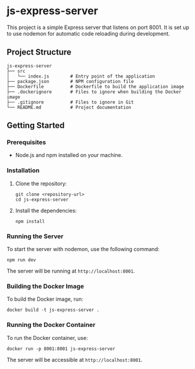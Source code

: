 # js-express-server

This project is a simple Express server that listens on port 8001. It is set up to use nodemon for automatic code reloading during development.

## Project Structure

```
js-express-server
├── src
│   └── index.js        # Entry point of the application
├── package.json        # NPM configuration file
├── Dockerfile          # Dockerfile to build the application image
├── .dockerignore       # Files to ignore when building the Docker image
├── .gitignore          # Files to ignore in Git
└── README.md           # Project documentation
```

## Getting Started

### Prerequisites

- Node.js and npm installed on your machine.

### Installation

1. Clone the repository:

   ```
   git clone <repository-url>
   cd js-express-server
   ```

2. Install the dependencies:

   ```
   npm install
   ```

### Running the Server

To start the server with nodemon, use the following command:

```
npm run dev
```

The server will be running at `http://localhost:8001`.

### Building the Docker Image

To build the Docker image, run:

```
docker build -t js-express-server .
```

### Running the Docker Container

To run the Docker container, use:

```
docker run -p 8001:8001 js-express-server
```

The server will be accessible at `http://localhost:8001`.